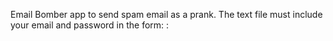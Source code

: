 Email Bomber app to send spam email as a prank.
The text file must include your email and password in the form: <email>:<password>
